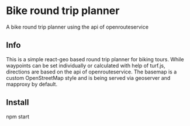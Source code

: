 # Bike round trip planner
A bike round trip planner using the api of openrouteservice

## Info
This is a simple react-geo based round trip planner for biking tours.
While waypoints can be set individually or calculated with help of turf.js, directions are based on the api of openrouteservice.
The basemap is a custom OpenStreetMap style and is being served via geoserver and mapproxy by default.

## Install
npm start
